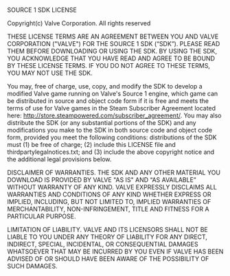   SOURCE 1 SDK LICENSE

Copyright(c) Valve Corporation. All rights reserved

THESE LICENSE TERMS ARE AN AGREEMENT BETWEEN YOU AND VALVE CORPORATION ("VALVE") FOR THE SOURCE 1 SDK (“SDK”). 
PLEASE READ THEM BEFORE DOWNLOADING OR USING THE SDK.  BY USING THE SDK, YOU ACKNOWLEDGE THAT YOU HAVE READ AND AGREE 
TO BE BOUND BY THESE LICENSE TERMS. IF YOU DO NOT AGREE TO THESE TERMS, YOU MAY NOT USE THE SDK.

You may, free of charge, use, copy, and modify the SDK to develop a modified Valve game running on Valve's Source 1 engine, 
which game can be distributed in source and object code form if it is free and meets the terms of use for Valve games in the 
Steam Subscriber Agreement located here: http://store.steampowered.com/subscriber_agreement/. You may also distribute the SDK 
(or any substantial portions of the SDK) and any modifications you make to the SDK in both source code and object code form, 
provided you meet the following conditions: distributions of the SDK must (1) be free of charge; (2) include this LICENSE file 
and thirdpartylegalnotices.txt; and (3) include the above copyright notice and the additional legal provisions below.  

DISCLAIMER OF WARRANTIES.  THE SDK AND  ANY OTHER MATERIAL YOU DOWNLOAD IS PROVIDED BY VALVE "AS IS" AND “AS AVAILABLE” WITHOUT 
WARRANTY OF ANY KIND.  VALVE EXPRESSLY DISCLAIMS ALL WARRANTIES AND CONDITIONS OF ANY KIND WHETHER EXPRESS OR IMPLIED, 
INCLUDING, BUT NOT LIMITED TO, IMPLIED WARRANTIES OF MERCHANTABILITY, NON-INFRINGEMENT, TITLE AND FITNESS FOR A PARTICULAR PURPOSE.

LIMITATION OF LIABILITY.  VALVE AND ITS LICENSORS SHALL NOT BE LIABLE TO YOU UNDER ANY THEORY OF LIABILITY FOR ANY DIRECT, INDIRECT, SPECIAL, INCIDENTAL, 
OR CONSEQUENTIAL DAMAGES WHATSOEVER THAT MAY BE INCURRED BY YOU EVEN IF VALVE HAS BEEN ADVISED OF OR SHOULD HAVE BEEN AWARE OF THE POSSIBILITY OF SUCH DAMAGES.  

